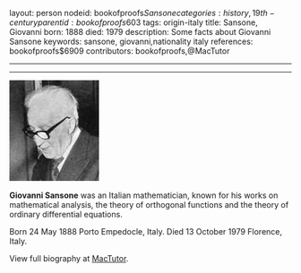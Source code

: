 layout: person
nodeid: bookofproofs$Sansone
categories: history,19th-century
parentid: bookofproofs$603
tags: origin-italy
title: Sansone, Giovanni
born: 1888
died: 1979
description: Some facts about Giovanni Sansone
keywords: sansone, giovanni,nationality italy
references: bookofproofs$6909
contributors: bookofproofs,@MacTutor

---


---

![Sansone.jpg](https://github.com/bookofproofs/bookofproofs.github.io/blob/main/_sources/_assets/images/portraits/Sansone.jpg?raw=true)

**Giovanni Sansone** was an Italian mathematician, known for his works on mathematical analysis, the theory of orthogonal functions and the theory of ordinary differential equations.

Born 24 May 1888 Porto Empedocle, Italy. Died 13 October 1979 Florence, Italy.


View full biography at [MacTutor](https://mathshistory.st-andrews.ac.uk/Biographies/Sansone/).
